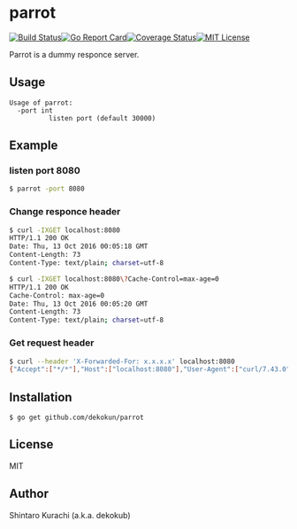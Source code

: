 # parrot

[![Build Status](https://travis-ci.org/dekokun/parrot.svg?branch=master)](https://travis-ci.org/dekokun/parrot)[![Go Report Card](https://goreportcard.com/badge/github.com/dekokun/parrot)](https://goreportcard.com/report/github.com/dekokun/parrot)[![Coverage Status](https://coveralls.io/repos/github/dekokun/parrot/badge.svg?branch=travis_test)](https://coveralls.io/github/dekokun/parrot?branch=travis_test)[![MIT License](http://img.shields.io/badge/license-MIT-blue.svg?style=flat)](LICENSE)

Parrot is a dummy responce server.

## Usage

```
Usage of parrot:
  -port int
          listen port (default 30000)
```

## Example

### listen port 8080

```bash
$ parrot -port 8080
```

### Change responce header

```bash
$ curl -IXGET localhost:8080
HTTP/1.1 200 OK
Date: Thu, 13 Oct 2016 00:05:18 GMT
Content-Length: 73
Content-Type: text/plain; charset=utf-8

$ curl -IXGET localhost:8080\?Cache-Control=max-age=0
HTTP/1.1 200 OK
Cache-Control: max-age=0
Date: Thu, 13 Oct 2016 00:05:20 GMT
Content-Length: 73
Content-Type: text/plain; charset=utf-8
```

### Get request header

```bash
$ curl --header 'X-Forwarded-For: x.x.x.x' localhost:8080
{"Accept":["*/*"],"Host":["localhost:8080"],"User-Agent":["curl/7.43.0"],"X-Forwarded-For":["x.x.x.x"]}
```

## Installation

```
$ go get github.com/dekokun/parrot
```

## License

MIT

## Author

Shintaro Kurachi (a.k.a. dekokub)
